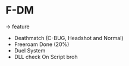 # F-DM

-> feature
- Deathmatch (C-BUG, Headshot and Normal)
- Freeroam Done (20%) 
- Duel System
- DLL check On Script broh
  
